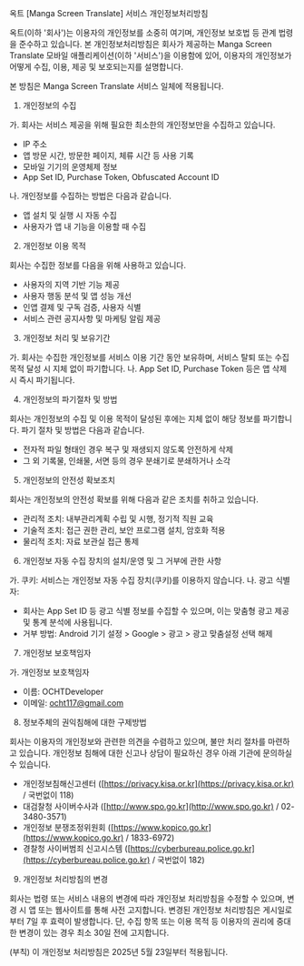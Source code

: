 옥트 \[Manga Screen Translate] 서비스 개인정보처리방침

옥트(이하 '회사')는 이용자의 개인정보를 소중히 여기며, 개인정보 보호법 등 관계 법령을 준수하고 있습니다. 본 개인정보처리방침은 회사가 제공하는 Manga Screen Translate 모바일 애플리케이션(이하 '서비스')을 이용함에 있어, 이용자의 개인정보가 어떻게 수집, 이용, 제공 및 보호되는지를 설명합니다.

본 방침은 Manga Screen Translate 서비스 일체에 적용됩니다.

1. 개인정보의 수집

가. 회사는 서비스 제공을 위해 필요한 최소한의 개인정보만을 수집하고 있습니다.

* IP 주소
* 앱 방문 시간, 방문한 페이지, 체류 시간 등 사용 기록
* 모바일 기기의 운영체제 정보
* App Set ID, Purchase Token, Obfuscated Account ID

나. 개인정보를 수집하는 방법은 다음과 같습니다.

* 앱 설치 및 실행 시 자동 수집
* 사용자가 앱 내 기능을 이용할 때 수집

2. 개인정보 이용 목적

회사는 수집한 정보를 다음을 위해 사용하고 있습니다.

* 사용자의 지역 기반 기능 제공
* 사용자 행동 분석 및 앱 성능 개선
* 인앱 결제 및 구독 검증, 사용자 식별
* 서비스 관련 공지사항 및 마케팅 알림 제공

3. 개인정보 처리 및 보유기간

가. 회사는 수집한 개인정보를 서비스 이용 기간 동안 보유하며, 서비스 탈퇴 또는 수집 목적 달성 시 지체 없이 파기합니다.
나. App Set ID, Purchase Token 등은 앱 삭제 시 즉시 파기됩니다.

4. 개인정보의 파기절차 및 방법

회사는 개인정보의 수집 및 이용 목적이 달성된 후에는 지체 없이 해당 정보를 파기합니다. 파기 절차 및 방법은 다음과 같습니다.

* 전자적 파일 형태인 경우 복구 및 재생되지 않도록 안전하게 삭제
* 그 외 기록물, 인쇄물, 서면 등의 경우 분쇄기로 분쇄하거나 소각

5. 개인정보의 안전성 확보조치

회사는 개인정보의 안전성 확보를 위해 다음과 같은 조치를 취하고 있습니다.

* 관리적 조치: 내부관리계획 수립 및 시행, 정기적 직원 교육
* 기술적 조치: 접근 권한 관리, 보안 프로그램 설치, 암호화 적용
* 물리적 조치: 자료 보관실 접근 통제

6. 개인정보 자동 수집 장치의 설치/운영 및 그 거부에 관한 사항

가. 쿠키: 서비스는 개인정보 자동 수집 장치(쿠키)를 이용하지 않습니다.
나. 광고 식별자:

* 회사는 App Set ID 등 광고 식별 정보를 수집할 수 있으며, 이는 맞춤형 광고 제공 및 통계 분석에 사용됩니다.
* 거부 방법: Android 기기 설정 > Google > 광고 > 광고 맞춤설정 선택 해제

7. 개인정보 보호책임자

가. 개인정보 보호책임자

* 이름: OCHTDeveloper
* 이메일: [ocht117@gmail.com](mailto:ocht117@gmail.com)

8. 정보주체의 권익침해에 대한 구제방법

회사는 이용자의 개인정보와 관련한 의견을 수렴하고 있으며, 불만 처리 절차를 마련하고 있습니다. 개인정보 침해에 대한 신고나 상담이 필요하신 경우 아래 기관에 문의하실 수 있습니다.

* 개인정보침해신고센터 ([https://privacy.kisa.or.kr](https://privacy.kisa.or.kr) / 국번없이 118)
* 대검찰청 사이버수사과 ([http://www.spo.go.kr](http://www.spo.go.kr) / 02-3480-3571)
* 개인정보 분쟁조정위원회 ([https://www.kopico.go.kr](https://www.kopico.go.kr) / 1833-6972)
* 경찰청 사이버범죄 신고시스템 ([https://cyberbureau.police.go.kr](https://cyberbureau.police.go.kr) / 국번없이 182)

9. 개인정보 처리방침의 변경

회사는 법령 또는 서비스 내용의 변경에 따라 개인정보 처리방침을 수정할 수 있으며, 변경 시 앱 또는 웹사이트를 통해 사전 고지합니다. 변경된 개인정보 처리방침은 게시일로부터 7일 후 효력이 발생합니다. 단, 수집 항목 또는 이용 목적 등 이용자의 권리에 중대한 변경이 있는 경우 최소 30일 전에 고지합니다.

(부칙)
이 개인정보 처리방침은 2025년 5월 23일부터 적용됩니다.
